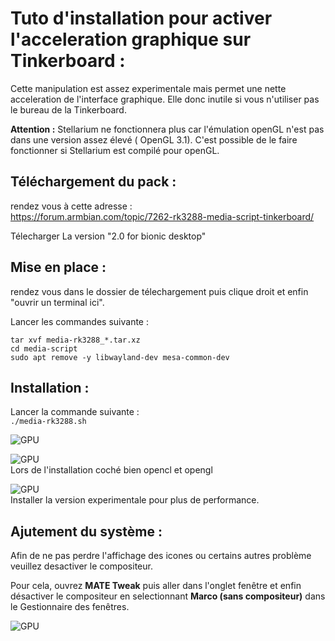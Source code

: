 # Tuto d'installation pour activer l'acceleration graphique sur Tinkerboard :

Cette manipulation est assez experimentale mais permet une nette acceleration de l'interface graphique. Elle donc inutile si vous n'utiliser pas le bureau de la Tinkerboard.

__Attention :__ Stellarium ne fonctionnera plus car l'émulation openGL n'est pas dans une version assez élevé ( OpenGL 3.1). C'est possible de le faire fonctionner si Stellarium est compilé pour openGL. 

## Téléchargement du pack :

rendez vous à cette adresse :   
https://forum.armbian.com/topic/7262-rk3288-media-script-tinkerboard/

Télecharger La version "2.0 for bionic desktop"

## Mise en place :

rendez vous dans le dossier de télechargement puis clique droit et enfin "ouvrir un terminal ici".

Lancer les commandes suivante :

`tar xvf media-rk3288_*.tar.xz`   
`cd media-script`   
`sudo apt remove -y libwayland-dev mesa-common-dev`   

## Installation :

Lancer la commande suivante :    
`./media-rk3288.sh`

![GPU](https://github.com/dragonlost/NAFABox/raw/master/doc/gpu_accel_1.png)   

![GPU](https://github.com/dragonlost/NAFABox/raw/master/doc/gpu_accel_2.png)   
Lors de l'installation coché bien opencl et opengl

![GPU](https://github.com/dragonlost/NAFABox/raw/master/doc/gpu_accel_3.png)   
Installer la version experimentale pour plus de performance.

## Ajutement du système :

Afin de ne pas perdre l'affichage des icones ou certains autres problème veuillez desactiver le compositeur.

Pour cela, ouvrez __MATE Tweak__ puis aller dans l'onglet fenêtre et enfin désactiver le compositeur en selectionnant __Marco (sans compositeur)__ dans le Gestionnaire des fenêtres.

![GPU](https://github.com/dragonlost/NAFABox/raw/master/doc/gpu_accel_4.png)   
